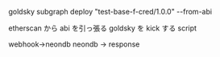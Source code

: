 goldsky subgraph deploy "test-base-f-cred/1.0.0" --from-abi <config-path>

etherscan から abi を引っ張る
goldsky を kick する script

webhook->neondb
neondb -> response
